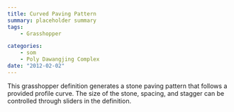 ```yaml
---
title: Curved Paving Pattern
summary: placeholder summary
tags:
    - Grasshopper

categories:
    - som
    - Poly Dawangjing Complex
date: "2012-02-02"
---
```


This grasshopper definition generates a stone paving pattern that follows a provided profile curve. The size of the stone, spacing, and stagger can be controlled through sliders in the definition.
